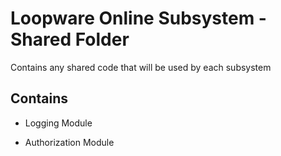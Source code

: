 # Loopware Online Subsystem - Shared Folder
Contains any shared code that will be used by each subsystem

## Contains
* Logging Module

* Authorization Module